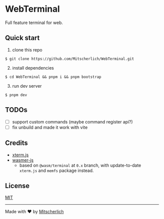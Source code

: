 # WebTerminal

Full feature terminal for web.

## Quick start

1. clone this repo

```shell
$ git clone https://github.com/Mitscherlich/WebTerminal.git
```

2. install dependencies

```shell
$ cd WebTerminal && pnpm i && pnpm bootstrap
```

3. run dev server

```shell
$ pnpm dev
```

## TODOs

- [ ] support custom commands (maybe command register api?)
- [ ] fix unbuild and made it work with vite

## Credits

- [xterm.js](https://github.com/xtermjs/xterm.js)
- [wasmer-js](https://github.com/wasmerio/wasmer-js)
  - based on `@wasm/terminal` at `0.x` branch, with update-to-date `xterm.js` and `memfs` package instead.

## License

[MIT](LICENSE)

---

Made with ❤️ by [Mitscherlich](https://github.com/mitscherlich)

